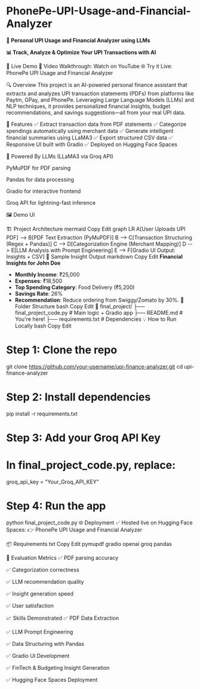 # PhonePe-UPI-Usage-and-Financial-Analyzer
**💸 Personal UPI Usage and Financial Analyzer using LLMs**

**📊 Track, Analyze & Optimize Your UPI Transactions with AI**

🔗 Live Demo
🎥 Video Walkthrough: Watch on YouTube
🌐 Try it Live: PhonePe UPI Usage and Financial Analyzer

🔍 Overview
This project is an AI-powered personal finance assistant that extracts and analyzes UPI transaction statements (PDFs) from platforms like Paytm, GPay, and PhonePe. Leveraging Large Language Models (LLMs) and NLP techniques, it provides personalized financial insights, budget recommendations, and savings suggestions—all from your real UPI data.

🚀 Features
✅ Extract transaction data from PDF statements
✅ Categorize spendings automatically using merchant data
✅ Generate intelligent financial summaries using LLaMA3
✅ Export structured CSV data
✅ Responsive UI built with Gradio
✅ Deployed on Hugging Face Spaces

🧠 Powered By
LLMs (LLaMA3 via Groq API)

PyMuPDF for PDF parsing

Pandas for data processing

Gradio for interactive frontend

Groq API for lightning-fast inference

🖼️ Demo UI
<!-- Replace with actual screenshot URL -->

🏗️ Project Architecture
mermaid
Copy
Edit
graph LR
A[User Uploads UPI PDF] --> B[PDF Text Extraction (PyMuPDF)]
B --> C[Transaction Structuring (Regex + Pandas)]
C --> D[Categorization Engine (Merchant Mapping)]
D --> E[LLM Analysis with Prompt Engineering]
E --> F[Gradio UI Output: Insights + CSV]
🧾 Sample Insight Output
markdown
Copy
Edit
**Financial Insights for John Doe**

- **Monthly Income**: ₹25,000
- **Expenses**: ₹18,500
- **Top Spending Category**: Food Delivery (₹5,200)
- **Savings Rate**: 26%
- **Recommendation**: Reduce ordering from Swiggy/Zomato by 30%.
📂 Folder Structure
bash
Copy
Edit
📁 final_project/
├── final_project_code.py      # Main logic + Gradio app
├── README.md                  # You're here!
├── requirements.txt           # Dependencies
💡 How to Run Locally
bash
Copy
Edit
# Step 1: Clone the repo
git clone https://github.com/your-username/upi-finance-analyzer.git
cd upi-finance-analyzer

# Step 2: Install dependencies
pip install -r requirements.txt

# Step 3: Add your Groq API Key
# In final_project_code.py, replace:
groq_api_key = "Your_Groq_API_KEY"

# Step 4: Run the app
python final_project_code.py
🌐 Deployment
✅ Hosted live on Hugging Face Spaces:
👉 PhonePe UPI Usage and Financial Analyzer

📦 Requirements
txt
Copy
Edit
pymupdf
gradio
openai
groq
pandas

🔬 Evaluation Metrics
✅ PDF parsing accuracy

✅ Categorization correctness

✅ LLM recommendation quality

✅ Insight generation speed

✅ User satisfaction

📈 Skills Demonstrated
✅ PDF Data Extraction

✅ LLM Prompt Engineering

✅ Data Structuring with Pandas

✅ Gradio UI Development

✅ FinTech & Budgeting Insight Generation

✅ Hugging Face Spaces Deployment
